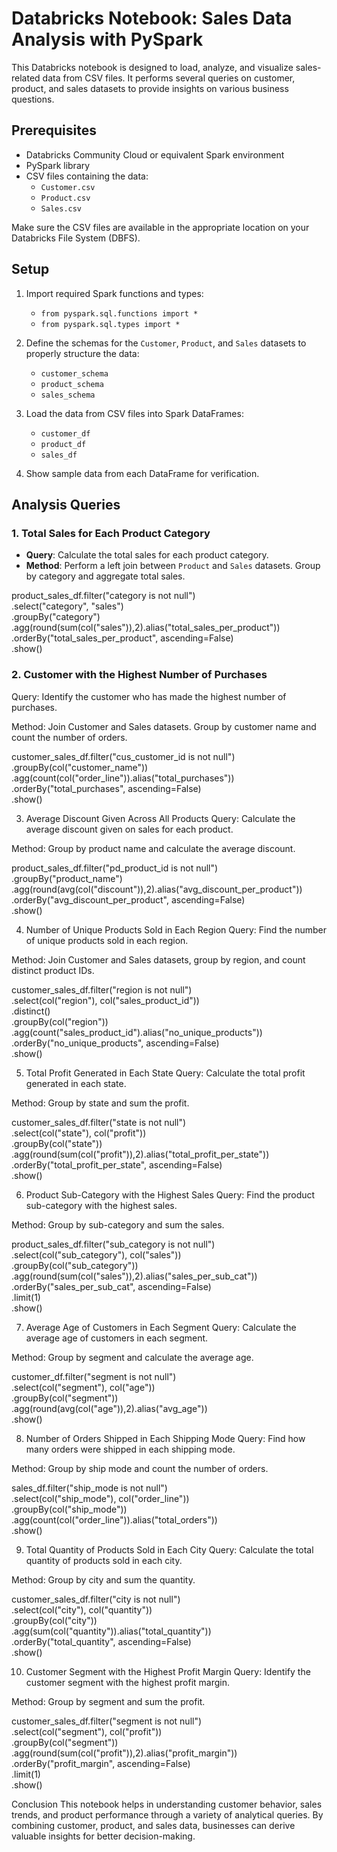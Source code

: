 # Databricks Notebook: Sales Data Analysis with PySpark

This Databricks notebook is designed to load, analyze, and visualize sales-related data from CSV files. It performs several queries on customer, product, and sales datasets to provide insights on various business questions.

## Prerequisites

- Databricks Community Cloud or equivalent Spark environment
- PySpark library
- CSV files containing the data:  
  - `Customer.csv`  
  - `Product.csv`  
  - `Sales.csv`  

Make sure the CSV files are available in the appropriate location on your Databricks File System (DBFS).

## Setup

1. Import required Spark functions and types:
   - `from pyspark.sql.functions import *`
   - `from pyspark.sql.types import *`

2. Define the schemas for the `Customer`, `Product`, and `Sales` datasets to properly structure the data:
   - `customer_schema`
   - `product_schema`
   - `sales_schema`

3. Load the data from CSV files into Spark DataFrames:
   - `customer_df`
   - `product_df`
   - `sales_df`

4. Show sample data from each DataFrame for verification.

## Analysis Queries


### 1. Total Sales for Each Product Category

- **Query**: Calculate the total sales for each product category.
- **Method**: Perform a left join between `Product` and `Sales` datasets. Group by category and aggregate total sales.


product_sales_df.filter("category is not null") \
    .select("category", "sales") \
    .groupBy("category") \
    .agg(round(sum(col("sales")),2).alias("total_sales_per_product")) \
    .orderBy("total_sales_per_product", ascending=False) \
    .show()
### 2. Customer with the Highest Number of Purchases
Query: Identify the customer who has made the highest number of purchases.

Method: Join Customer and Sales datasets. Group by customer name and count the number of orders.

customer_sales_df.filter("cus_customer_id is not null") \
    .groupBy(col("customer_name")) \
    .agg(count(col("order_line")).alias("total_purchases")) \
    .orderBy("total_purchases", ascending=False) \
    .show()

    
3. Average Discount Given Across All Products
Query: Calculate the average discount given on sales for each product.

Method: Group by product name and calculate the average discount.

product_sales_df.filter("pd_product_id is not null") \
    .groupBy("product_name") \
    .agg(round(avg(col("discount")),2).alias("avg_discount_per_product")) \
    .orderBy("avg_discount_per_product", ascending=False) \
    .show()

    
4. Number of Unique Products Sold in Each Region
Query: Find the number of unique products sold in each region.

Method: Join Customer and Sales datasets, group by region, and count distinct product IDs.

customer_sales_df.filter("region is not null") \
    .select(col("region"), col("sales_product_id")) \
    .distinct() \
    .groupBy(col("region")) \
    .agg(count("sales_product_id").alias("no_unique_products")) \
    .orderBy("no_unique_products", ascending=False) \
    .show()
    
    
5. Total Profit Generated in Each State
Query: Calculate the total profit generated in each state.

Method: Group by state and sum the profit.

customer_sales_df.filter("state is not null") \
    .select(col("state"), col("profit")) \
    .groupBy(col("state")) \
    .agg(round(sum(col("profit")),2).alias("total_profit_per_state")) \
    .orderBy("total_profit_per_state", ascending=False) \
    .show()
    
    
6. Product Sub-Category with the Highest Sales
Query: Find the product sub-category with the highest sales.

Method: Group by sub-category and sum the sales.


product_sales_df.filter("sub_category is not null") \
    .select(col("sub_category"), col("sales")) \
    .groupBy(col("sub_category")) \
    .agg(round(sum(col("sales")),2).alias("sales_per_sub_cat")) \
    .orderBy("sales_per_sub_cat", ascending=False) \
    .limit(1) \
    .show()

    
7. Average Age of Customers in Each Segment
Query: Calculate the average age of customers in each segment.

Method: Group by segment and calculate the average age.

customer_df.filter("segment is not null") \
    .select(col("segment"), col("age")) \
    .groupBy(col("segment")) \
    .agg(round(avg(col("age")),2).alias("avg_age")) \
    .show()

    
8. Number of Orders Shipped in Each Shipping Mode
Query: Find how many orders were shipped in each shipping mode.

Method: Group by ship mode and count the number of orders.

sales_df.filter("ship_mode is not null") \
    .select(col("ship_mode"), col("order_line")) \
    .groupBy(col("ship_mode")) \
    .agg(count(col("order_line")).alias("total_orders")) \
    .show()

    
9. Total Quantity of Products Sold in Each City
Query: Calculate the total quantity of products sold in each city.

Method: Group by city and sum the quantity.

customer_sales_df.filter("city is not null") \
    .select(col("city"), col("quantity")) \
    .groupBy(col("city")) \
    .agg(sum(col("quantity")).alias("total_quantity")) \
    .orderBy("total_quantity", ascending=False) \
    .show()

    
10. Customer Segment with the Highest Profit Margin
Query: Identify the customer segment with the highest profit margin.

Method: Group by segment and sum the profit.


customer_sales_df.filter("segment is not null") \
    .select(col("segment"), col("profit")) \
    .groupBy(col("segment")) \
    .agg(round(sum(col("profit")),2).alias("profit_margin")) \
    .orderBy("profit_margin", ascending=False) \
    .limit(1) \
    .show()

    
Conclusion
This notebook helps in understanding customer behavior, sales trends, and product performance through a variety of analytical queries. By combining customer, product, and sales data, businesses can derive valuable insights for better decision-making.
